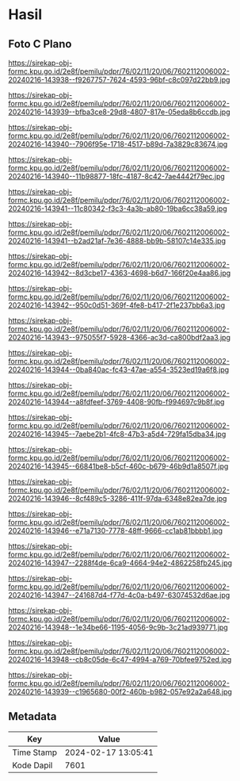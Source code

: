 # Hasil

## Foto C Plano

https://sirekap-obj-formc.kpu.go.id/2e8f/pemilu/pdpr/76/02/11/20/06/7602112006002-20240216-143938--f9267757-7624-4593-96bf-c8c097d22bb9.jpg

https://sirekap-obj-formc.kpu.go.id/2e8f/pemilu/pdpr/76/02/11/20/06/7602112006002-20240216-143939--bfba3ce8-29d8-4807-817e-05eda8b6ccdb.jpg

https://sirekap-obj-formc.kpu.go.id/2e8f/pemilu/pdpr/76/02/11/20/06/7602112006002-20240216-143940--7906f95e-1718-4517-b89d-7a3829c83674.jpg

https://sirekap-obj-formc.kpu.go.id/2e8f/pemilu/pdpr/76/02/11/20/06/7602112006002-20240216-143940--11b98877-18fc-4187-8c42-7ae4442f79ec.jpg

https://sirekap-obj-formc.kpu.go.id/2e8f/pemilu/pdpr/76/02/11/20/06/7602112006002-20240216-143941--11c80342-f3c3-4a3b-ab80-19ba6cc38a59.jpg

https://sirekap-obj-formc.kpu.go.id/2e8f/pemilu/pdpr/76/02/11/20/06/7602112006002-20240216-143941--b2ad21af-7e36-4888-bb9b-58107c14e335.jpg

https://sirekap-obj-formc.kpu.go.id/2e8f/pemilu/pdpr/76/02/11/20/06/7602112006002-20240216-143942--8d3cbe17-4363-4698-b6d7-166f20e4aa86.jpg

https://sirekap-obj-formc.kpu.go.id/2e8f/pemilu/pdpr/76/02/11/20/06/7602112006002-20240216-143942--950c0d51-369f-4fe8-b417-2f1e237bb6a3.jpg

https://sirekap-obj-formc.kpu.go.id/2e8f/pemilu/pdpr/76/02/11/20/06/7602112006002-20240216-143943--975055f7-5928-4366-ac3d-ca800bdf2aa3.jpg

https://sirekap-obj-formc.kpu.go.id/2e8f/pemilu/pdpr/76/02/11/20/06/7602112006002-20240216-143944--0ba840ac-fc43-47ae-a554-3523ed19a6f8.jpg

https://sirekap-obj-formc.kpu.go.id/2e8f/pemilu/pdpr/76/02/11/20/06/7602112006002-20240216-143944--a8fdfeef-3769-4408-90fb-f994697c9b8f.jpg

https://sirekap-obj-formc.kpu.go.id/2e8f/pemilu/pdpr/76/02/11/20/06/7602112006002-20240216-143945--7aebe2b1-4fc8-47b3-a5d4-729fa15dba34.jpg

https://sirekap-obj-formc.kpu.go.id/2e8f/pemilu/pdpr/76/02/11/20/06/7602112006002-20240216-143945--66841be8-b5cf-460c-b679-46b9d1a8507f.jpg

https://sirekap-obj-formc.kpu.go.id/2e8f/pemilu/pdpr/76/02/11/20/06/7602112006002-20240216-143946--8cf489c5-3286-411f-97da-6348e82ea7de.jpg

https://sirekap-obj-formc.kpu.go.id/2e8f/pemilu/pdpr/76/02/11/20/06/7602112006002-20240216-143946--e71a7130-7778-48ff-9666-cc1ab81bbbb1.jpg

https://sirekap-obj-formc.kpu.go.id/2e8f/pemilu/pdpr/76/02/11/20/06/7602112006002-20240216-143947--2288f4de-6ca9-4664-94e2-4862258fb245.jpg

https://sirekap-obj-formc.kpu.go.id/2e8f/pemilu/pdpr/76/02/11/20/06/7602112006002-20240216-143947--241687d4-f77d-4c0a-b497-63074532d6ae.jpg

https://sirekap-obj-formc.kpu.go.id/2e8f/pemilu/pdpr/76/02/11/20/06/7602112006002-20240216-143948--1e34be66-1195-4056-9c9b-3c21ad939771.jpg

https://sirekap-obj-formc.kpu.go.id/2e8f/pemilu/pdpr/76/02/11/20/06/7602112006002-20240216-143948--cb8c05de-6c47-4994-a769-70bfee9752ed.jpg

https://sirekap-obj-formc.kpu.go.id/2e8f/pemilu/pdpr/76/02/11/20/06/7602112006002-20240216-143939--c1965680-00f2-460b-b982-057e92a2a648.jpg


## Metadata

| Key        | Value               |
| ---------- | ------------------- |
| Time Stamp | 2024-02-17 13:05:41 |
| Kode Dapil | 7601                |



